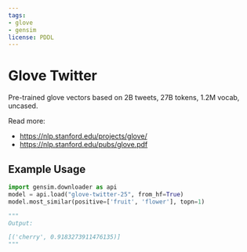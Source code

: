 ```yaml
---
tags:
- glove
- gensim
license: PDDL
---
```


# Glove Twitter 

Pre-trained glove vectors based on 2B tweets, 27B tokens, 1.2M vocab, uncased.

Read more:
* https://nlp.stanford.edu/projects/glove/
* https://nlp.stanford.edu/pubs/glove.pdf

## Example Usage

```python
import gensim.downloader as api
model = api.load("glove-twitter-25", from_hf=True)
model.most_similar(positive=['fruit', 'flower'], topn=1)

"""
Output:

[('cherry', 0.9183273911476135)]
"""
``` 